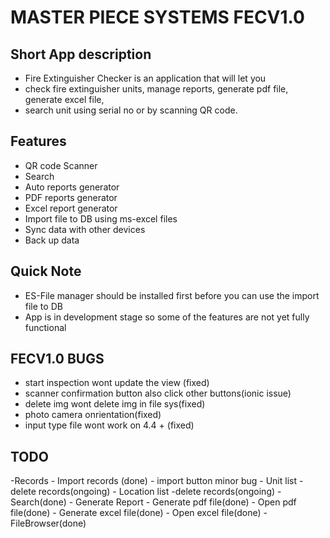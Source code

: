 # MASTER PIECE SYSTEMS FECV1.0
## Short App description
   - Fire Extinguisher Checker is an application that will let you 
   - check fire extinguisher units, manage reports, generate pdf file, generate excel file, 
   - search unit using serial no or by scanning QR code.


## Features
   - QR code Scanner
   - Search
   - Auto reports generator
   - PDF reports generator
   - Excel report generator
   - Import file to DB using ms-excel files
   - Sync data with other devices
   - Back up data

## Quick Note
   - ES-File manager should be installed first 
     before you can use the import file to DB 
   - App is in development stage so some of the features are not yet fully functional

## FECV1.0 BUGS
   - start inspection wont update the view (fixed)
   - scanner confirmation button also click  other buttons(ionic issue)
   - delete img wont delete img in file sys(fixed)
   - photo camera onrientation(fixed)
   - input type file wont work on 4.4 +  (fixed)
   
## TODO
   -Records
      - Import records (done)
         - import button minor bug
      - Unit list -delete records(ongoing)
      - Location list -delete records(ongoing)
      - Search(done)
      - Generate Report
         - Generate pdf file(done)
         - Open pdf file(done)
         - Generate excel file(done)
         - Open excel file(done)
         - FileBrowser(done)
      
         

  
